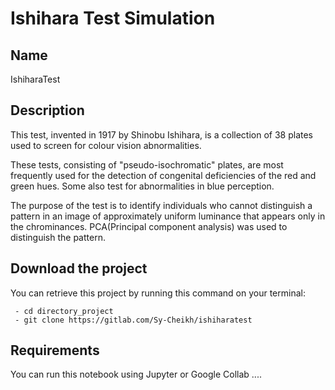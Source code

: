 # Ishihara Test Simulation





## Name
IshiharaTest


## Description

This test, invented in 1917 by Shinobu Ishihara, is a collection of 38 plates used to screen for colour vision abnormalities.

These tests, consisting of "pseudo-isochromatic" plates, are most frequently used for the detection of congenital deficiencies of the red and green hues. Some also test for abnormalities in blue perception. 

The purpose of the test is to identify individuals who cannot distinguish a pattern in an image of approximately uniform luminance that appears only in the chrominances. PCA(Principal component analysis) was used to distinguish the pattern.






## Download the project

You can retrieve this project by running this command on your terminal:
 

     - cd directory_project
     - git clone https://gitlab.com/Sy-Cheikh/ishiharatest

## Requirements

 You can run this notebook using Jupyter or Google Collab ....
